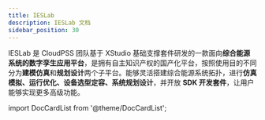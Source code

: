 ```yaml
---
title: IESLab
description: IESLab 文档
sidebar_position: 30
---
```


IESLab 是 CloudPSS 团队基于 XStudio 基础支撑套件研发的一款面向**综合能源系统的数字孪生应用平台**，是拥有自主知识产权的国产化平台，按照使用目的不同分为**建模仿真**和**规划设计**两个子平台。能够灵活搭建综合能源系统拓扑，进行**仿真模拟、运行优化、设备选型定容、系统规划设计**，并开放 **SDK 开发套件**，让用户能够实现更多高级功能。

 

import DocCardList from '@theme/DocCardList';

<DocCardList />